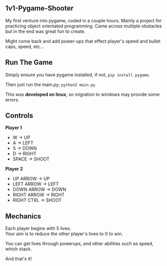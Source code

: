 ## 1v1-Pygame-Shooter
My first venture into pygame, coded in a couple hours.
Mainly a project for practicing object orientated programming.
Came across multiple obstacles but in the end was great fun to create.

Might come back and add power-ups that effect player's speed and bullet caps, speed, etc...

## Run The Game
Simply ensure you have pygame installed, if not, `pip install pygame`.

Then just run the main.py; `python3 main.py`

This was **developed on linux**, so migration to windows may provide some errors.

## Controls

**Player 1**
* W -> UP
* A -> LEFT
* S -> DOWN
* D -> RIGHT
* SPACE -> SHOOT

**Player 2**
* UP ARROW -> UP
* LEFT ARROW -> LEFT
* DOWN ARROW -> DOWN
* RIGHT ARROW -> RIGHT
* RIGHT CTRL -> SHOOT

## Mechanics
Each player begins with 5 lives. \
Your aim is to reduce the other player's lives to 0 to win.

You can get lives through powerups, and other abilities such as speed, which stack.

And that's it!
